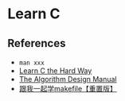 # Learn C

## References

- `man xxx`
- [Learn C the Hard Way](https://learncodethehardway.org/c/)
- [The Algorithm Design Manual](http://www.algorist.com/)
- [跟我一起学makefile【重置版】](https://github.com/seisman/how-to-write-makefile)
